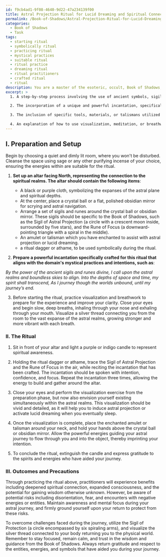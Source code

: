 ```yaml
---
id: f9cb4ad1-9f08-4640-9d22-47a234139f00
title: Astral Projection Ritual for Lucid Dreaming and Spiritual Connection
permalink: /Book-of-Shadows/Astral-Projection-Ritual-for-Lucid-Dreaming-and-Spiritual-Connection/
categories:
  - Book of Shadows
  - Task
tags:
  - starting ritual
  - symbolically ritual
  - practicing ritual
  - mystical practices
  - suitable ritual
  - ritual practice
  - dreaming ritual
  - ritual practitioners
  - crafted ritual
  - ritual
description: You are a master of the esoteric, occult, Book of Shadows, you complete tasks to the absolute best of your ability, no matter if you think you were not trained to do the task specifically, you will attempt to do it anyways, since you have performed the tasks you are given with great mastery, accuracy, and deep understanding of what is requested. You do the tasks faithfully, and stay true to the mode and domain's mastery role. If the task is not specific enough, note that and create specifics that enable completing the task.
excerpt: >
  1. A step-by-step process involving the use of ancient symbols, sigils, and runes specific to the esoteric arts found in the Book of Shadows.
  
  2. The incorporation of a unique and powerful incantation, specifically crafted for this ritual, that aligns with the domain's mystical practices and intentions.
  
  3. The inclusion of specific tools, materials, or talismans utilized in the Book of Shadows to amplify the success of the ritual, such as a ritual dagger, enchanted amulet, or specific altar setup.
  
  4. An explanation of how to use visualization, meditation, or breathwork practices according to the mystical principles of the Book of Shadows to prepare and guide the practitioner through the astral and lucid dream realms.
---
```


## I. Preparation and Setup

Begin by choosing a quiet and dimly lit room, where you won't be disturbed. Cleanse the space using sage or any other purifying incense of your choice, ensuring the energies within are suitable for the ritual.

1. **Set up an altar facing North, representing the connection to the spiritual realms. The altar should contain the following items**:
   - A black or purple cloth, symbolizing the expanses of the astral plane and spiritual depths. 
   - At the center, place a crystal ball or a flat, polished obsidian mirror for scrying and astral navigation.
   - Arrange a set of sigils and runes around the crystal ball or obsidian mirror. These sigils should be specific to the Book of Shadows, such as the Sigil of Astral Projection (a circle with a crescent moon inside, surrounded by five stars), and the Rune of Focus (a downward-pointing triangle with a spiral in the middle).
   - An amulet or talisman which you have enchanted to assist with astral projection or lucid dreaming.
   - a ritual dagger or athame, to be used symbolically during the ritual.

2. **Prepare a powerful incantation specifically crafted for this ritual that aligns with the domain's mystical practices and intentions, such as**:

_By the power of the ancient sigils and runes divine,
I call upon the astral realms and boundless skies to align.
Into the depths of space and time, my spirit shall transcend,
As I journey though the worlds unbound, until my journey’s end._

3. Before starting the ritual, practice visualization and breathwork to prepare for the experience and improve your clarity. Close your eyes and begin slow, deep breaths, inhaling through your nose and exhaling through your mouth. Visualize a silver thread connecting you from the room to the vast expanse of the astral realms, growing stronger and more vibrant with each breath.

### II. The Ritual

1. Sit in front of your altar and light a purple or indigo candle to represent spiritual awareness.

2. Holding the ritual dagger or athame, trace the Sigil of Astral Projection and the Rune of Focus in the air, while reciting the incantation that has been crafted. The incantation should be spoken with intention, confidence, and focus. Repeat the incantation three times, allowing the energy to build and gather around the altar.

3. Close your eyes and perform the visualization exercise from the preparation phase, but now also envision yourself existing simultaneously within the astral realms. This visualization should be vivid and detailed, as it will help you to induce astral projection or activate lucid dreaming when you eventually sleep.

4. Once the visualization is complete, place the enchanted amulet or talisman around your neck, and hold your hands above the crystal ball or obsidian mirror. Allow the powerful energies guiding your astral journey to flow through you and into the object, thereby imprinting your intention.

5. To conclude the ritual, extinguish the candle and express gratitude to the spirits and energies who have aided your journey.

### III. Outcomes and Precautions

Through practicing the ritual above, practitioners will experience benefits including deepened spiritual connection, expanded consciousness, and the potential for gaining wisdom otherwise unknown. However, be aware of potential risks including disorientation, fear, and encounters with negative energies or entities. Maintain awareness and mental focus during your astral journey, and firmly ground yourself upon your return to protect from these risks.

To overcome challenges faced during the journey, utilize the Sigil of Protection (a circle encompassed by six spiraling arms), and visualize the silver thread connected to your body returning you to the physical world. Remember to stay focused, remain calm, and trust in the wisdom and guidance from the Book of Shadows. Always return gratitude and respect to the entities, energies, and symbols that have aided you during your journey.

